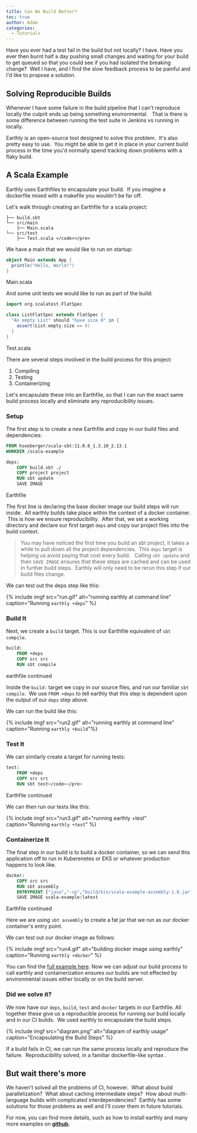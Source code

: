 ```yaml
---
title: Can We Build Better?
toc: true
author: Adam
categories:
  - Tutorials
---
```


Have you ever had a test fail in the build but not locally? I have. Have you ever then burnt half a day pushing small changes and waiting for your build to get queued so that you could see if you had isolated the breaking change? &nbsp;Well I have, and I find the slow feedback process to be painful and I'd like to propose a solution.

## Solving Reproducible Builds

Whenever I have some failure in the build pipeline that I can't reproduce locally the culprit ends up being something environmental. &nbsp; That is there is some difference between running the test suite in Jenkins vs running in locally.

Earthly is an open-source tool designed to solve this problem. &nbsp;It's also pretty easy to use. &nbsp;You might be able to get it in place in your current build process in the time you'd normally spend tracking down problems with a flaky build.

## A Scala Example

Earthly uses Earthfiles to encapsulate your build. &nbsp;If you imagine a dockerfile mixed with a makefile you wouldn't be far off. &nbsp;

Let's walk through creating an Earthfile for a scala project:


```
├── build.sbt 
└── src/main
    ├── Main.scala
└── src/test
    ├── Test.scala </code></pre>
```

We have a main that we would like to run on startup:

``` scala
object Main extends App {
  println("Hello, World!")
}
```
<figcaption>Main.scala</figcaption>


And some unit tests we would like to run as part of the build:

``` scala
import org.scalatest.FlatSpec

class ListFlatSpec extends FlatSpec {
  "An empty List" should "have size 0" in {
    assert(List.empty.size == 0)
  }
}
```
<figcaption>Test.scala</figcaption>

There are several steps involved in the build process for this project:

1. Compiling
1. Testing
1. Containerizing

Let's encapsulate these into an Earthfile, so that I can run the exact same build process locally and eliminate any reproducibility issues.

### Setup

The first step is to create a new Earthfile and copy in our build files and dependencies: &nbsp;

``` dockerfile
FROM hseeberger/scala-sbt:11.0.6_1.3.10_2.13.1
WORKDIR /scala-example

deps:
    COPY build.sbt ./
    COPY project project
    RUN sbt update
    SAVE IMAGE
```
<figcaption>Earthfile</figcaption>

The first line is declaring the base docker image our build steps will run inside. &nbsp;All earthly builds take place within the context of a docker container. &nbsp;This is how we ensure reproducibility. &nbsp;After that, we set a working directory and declare our first target `deps` and copy our project files into the build context.

> You may have noticed the first time you build an sbt project, it takes a while to pull down all the project dependencies. &nbsp;This `deps` target is helping us avoid paying that cost every build. &nbsp; Calling `sbt update` and then `SAVE IMAGE` ensures that these steps are cached and can be used in further build steps. &nbsp;Earthly will only need to be rerun this step if our build files change.

We can test out the deps step like this:

{% include imgf src="run.gif" alt="running earthly at command line" caption="Running `earthly +deps`" %}

### Build It

Next, we create a `build` target. This is our Earthfile equivalent of `sbt compile`.

``` dockerfile
build:
    FROM +deps
    COPY src src
    RUN sbt compile
```    
<figcaption>earthfile continued</figcaption>

Inside the `build:` target we copy in our source files, and run our familiar `sbt compile`. &nbsp;We use `FROM +deps` to tell earthly that this step is dependent upon the output of our `deps` step above.

We can run the build like this:

{% include imgf src="run2.gif" alt="running earthly at command line" caption="Running `earthly +build`"%}

### Test It

We can similarly create a target for running tests:

``` dockerfile
test:
    FROM +deps
    COPY src src
    RUN sbt test</code></pre>
```
<figcaption>Earthfile continued</figcaption>

We can then run our tests like this:

{% include imgf src="run3.gif" alt="running earthly +test" caption="Running `earthly +test`" %}

### Containerize It

The final step in our build is to build a docker container, so we can send this application off to run in Kuberenetes or EKS or whatever production happens to look like.

``` dockerfile
docker:
	COPY src src
	RUN sbt assembly
	ENTRYPOINT ["java","-cp","build/bin/scala-example-assembly-1.0.jar","Main"]
 	SAVE IMAGE scala-example:latest
```
<figcaption>Earthfile continued</figcaption>

Here we are using `sbt assembly` to create a fat jar that we run as our docker container's entry point.

We can test out our docker image as follows:

{% include imgf src="run4.gif" alt="building docker image using earthly" caption="Running `earthly +docker`" %}

You can find the [full example here](https://github.com/earthly/earthly-example-scala/blob/simple/simple/earthfile). Now we can adjust our build process to call earthly and containerization ensures our builds are not effected by environmental issues either locally or on the build server. &nbsp;

### Did we solve it?

We now have our `deps`, `build`, `test` and `docker` targets in our Earthfile. All together these give us a reproducible process for running our build locally and in our CI builds. &nbsp;We used earthly to encapsulate the build steps.

{% include imgf src="diagram.png" alt="diagram of earthly usage" caption="Encapsulating the Build Steps" %}

If a build fails in CI, we can run the same process locally and reproduce the failure. &nbsp;Reproducibility solved, in a familiar dockerfile-like syntax .

## But wait there's more 

We haven't solved all the problems of CI, however. &nbsp;What about build parallelization? &nbsp;What about caching intermediate steps? &nbsp;How about multi-language builds with complicated interdependencies? &nbsp;Earthly has some solutions for those problems as well and I'll cover them in future tutorials. &nbsp;

For now, you can find more details, such as how to install earthly and many more examples on **[github](https://github.com/earthly/earthly/blob/master/README.md). &nbsp;**

